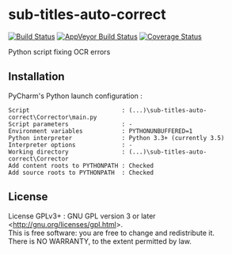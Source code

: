 sub-titles-auto-correct
=======================

[![Build Status](https://travis-ci.org/adrienbricchi/sub-titles-auto-correct.svg?branch=master)](https://travis-ci.org/adrienbricchi/sub-titles-auto-correct) [![AppVeyor Build Status](https://ci.appveyor.com/api/projects/status/github/adrienbricchi/sub-titles-auto-correct?svg=true&branch=master)](https://ci.appveyor.com/project/adrienbricchi/sub-titles-auto-correct?branch=master) [![Coverage Status](https://coveralls.io/repos/github/adrienbricchi/sub-titles-auto-correct/badge.svg?branch=master)](https://coveralls.io/github/adrienbricchi/sub-titles-auto-correct?branch=master)

Python script fixing OCR errors

## Installation

PyCharm's Python launch configuration :
```
Script                          : (...)\sub-titles-auto-correct\Corrector\main.py
Script parameters               : -
Environment variables           : PYTHONUNBUFFERED=1
Python interpreter              : Python 3.3+ (currently 3.5)
Interpreter options             : -
Working directory               : (...)\sub-titles-auto-correct\Corrector
Add content roots to PYTHONPATH : Checked
Add source roots to PYTHONPATH  : Checked
```

## License

License GPLv3+ : GNU GPL version 3 or later \<<http://gnu.org/licenses/gpl.html>\>.  
This is free software: you are free to change and redistribute it.  
There is NO WARRANTY, to the extent permitted by law.  

